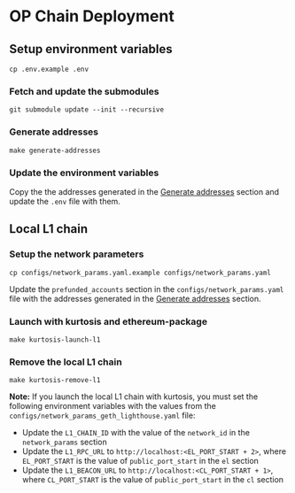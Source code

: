 # OP Chain Deployment


## Setup environment variables

```
cp .env.example .env
```

### Fetch and update the submodules

```
git submodule update --init --recursive
```

### Generate addresses

```
make generate-addresses
```

### Update the environment variables

Copy the the addresses generated in the [Generate addresses](#generate-addresses) section and update the `.env` file with them.

## Local L1 chain

### Setup the network parameters

```
cp configs/network_params.yaml.example configs/network_params.yaml
```

Update the `prefunded_accounts` section in the `configs/network_params.yaml` file with the addresses generated in the [Generate addresses](#generate-addresses) section.

### Launch with kurtosis and ethereum-package

```
make kurtosis-launch-l1
```

### Remove the local L1 chain

```
make kurtosis-remove-l1
```

**Note:** If you launch the local L1 chain with kurtosis, you must set the following environment variables with the values from the `configs/network_params_geth_lighthouse.yaml` file:

* Update the `L1_CHAIN_ID` with the value of the `network_id` in the `network_params` section
* Update the `L1_RPC_URL` to `http://localhost:<EL_PORT_START + 2>`, where `EL_PORT_START` is the value of `public_port_start` in the `el` section
* Update the `L1_BEACON_URL` to `http://localhost:<CL_PORT_START + 1>`, where `CL_PORT_START` is the value of `public_port_start` in the `cl` section